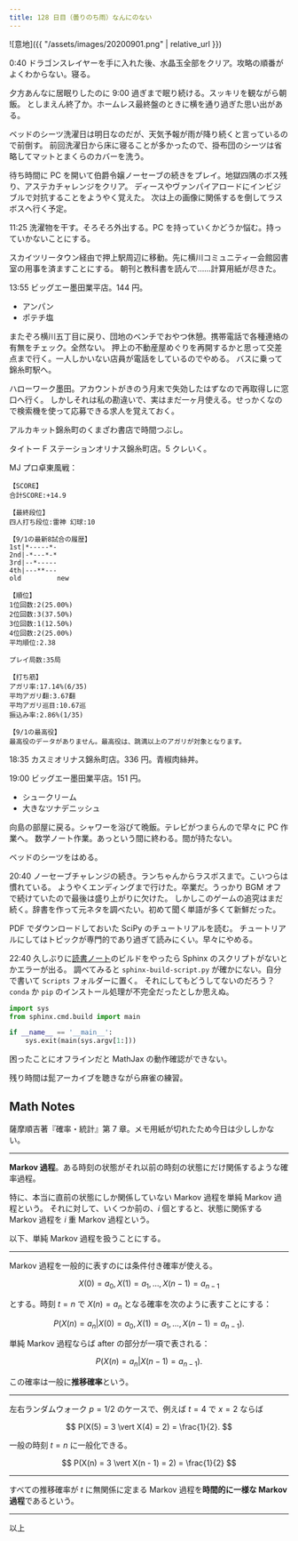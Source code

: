 ```yaml
---
title: 128 日目（曇りのち雨）なんにのない
---
```


![意地]({{ "/assets/images/20200901.png" | relative_url }})

0:40 ドラゴンスレイヤーを手に入れた後、水晶玉全部をクリア。攻略の順番がよくわからない。寝る。

夕方あんなに居眠りしたのに 9:00 過ぎまで眠り続ける。スッキリを観ながら朝飯。
としまえん終了か。ホームレス最終盤のときに横を通り過ぎた思い出がある。

ベッドのシーツ洗濯日は明日なのだが、天気予報が雨が降り続くと言っているので前倒す。
前回洗濯日から床に寝ることが多かったので、掛布団のシーツは省略してマットとまくらのカバーを洗う。

待ち時間に PC を開いて伯爵令嬢ノーセーブの続きをプレイ。地獄四隅のボス残り、アステカチャレンジをクリア。
ディースやヴァンパイアロードにインビジブルで対抗することをようやく覚えた。
次は上の画像に関係するを倒してラスボスへ行く予定。

11:25 洗濯物を干す。そろそろ外出する。PC を持っていくかどうか悩む。持っていかないことにする。

スカイツリータウン経由で押上駅周辺に移動。先に横川コミュニティー会館図書室の用事を済ますことにする。
朝刊と教科書を読んで……計算用紙が尽きた。

13:55 ビッグエー墨田業平店。144 円。

* アンパン
* ポテチ塩

またぞろ横川五丁目に戻り、団地のベンチでおやつ休憩。携帯電話で各種連絡の有無をチェック。全然ない。
押上の不動産屋めぐりを再開するかと思って交差点まで行く。一人しかいない店員が電話をしているのでやめる。
バスに乗って錦糸町駅へ。

ハローワーク墨田。アカウントがきのう月末で失効したはずなので再取得しに窓口へ行く。
しかしそれは私の勘違いで、実はまだ一ヶ月使える。せっかくなので検索機を使って応募できる求人を覚えておく。

アルカキット錦糸町のくまざわ書店で時間つぶし。

タイトー F ステーションオリナス錦糸町店。5 クレいく。

MJ プロ卓東風戦：

```text
【SCORE】
合計SCORE:+14.9

【最終段位】
四人打ち段位:雷神 幻球:10

【9/1の最新8試合の履歴】
1st|*-----*-
2nd|-*---*-*
3rd|--*-----
4th|---**---
old         new

【順位】
1位回数:2(25.00%)
2位回数:3(37.50%)
3位回数:1(12.50%)
4位回数:2(25.00%)
平均順位:2.38

プレイ局数:35局

【打ち筋】
アガリ率:17.14%(6/35)
平均アガリ翻:3.67翻
平均アガリ巡目:10.67巡
振込み率:2.86%(1/35)

【9/1の最高役】
最高役のデータがありません。最高役は、跳満以上のアガリが対象となります。
```

18:35 カスミオリナス錦糸町店。336 円。青椒肉絲丼。

19:00 ビッグエー墨田業平店。151 円。

* シュークリーム
* 大きなツナデニッシュ

向島の部屋に戻る。シャワーを浴びて晩飯。テレビがつまらんので早々に PC 作業へ。
数学ノート作業。あっという間に終わる。間が持たない。

ベッドのシーツをはめる。

20:40 ノーセーブチャレンジの続き。ランちゃんからラスボスまで。こいつらは慣れている。
ようやくエンディングまで行けた。卒業だ。うっかり BGM オフで続けていたので最後は盛り上がりに欠けた。
しかしこのゲームの追究はまだ続く。辞書を作って元ネタを調べたい。初めて聞く単語が多くて新鮮だった。

PDF でダウンロードしておいた SciPy のチュートリアルを読む。
チュートリアルにしてはトピックが専門的であり過ぎて読みにくい。早々にやめる。

22:40 久しぶりに[読書ノート][note]のビルドをやったら Sphinx のスクリプトがないとかエラーが出る。
調べてみると `sphinx-build-script.py` が確かにない。自分で書いて `Scripts` フォルダーに置く。
それにしてもどうしてないのだろう？ `conda` か `pip` のインストール処理が不完全だったとしか思えぬ。

```python
import sys
from sphinx.cmd.build import main

if __name__ == '__main__':
    sys.exit(main(sys.argv[1:]))
```

困ったことにオフラインだと MathJax の動作確認ができない。

残り時間は髭アーカイブを聴きながら麻雀の練習。

## Math Notes

薩摩順吉著『確率・統計』第 7 章。メモ用紙が切れたため今日は少ししかない。

----

**Markov 過程**。ある時刻の状態がそれ以前の時刻の状態にだけ関係するような確率過程。

特に、本当に直前の状態にしか関係していない Markov 過程を単純 Markov 過程という。
それに対して、いくつか前の、$i$ 個とすると、状態に関係する Markov 過程を $i$ 重 Markov 過程という。

以下、単純 Markov 過程を扱うことにする。

----

Markov 過程を一般的に表すのには条件付き確率が使える。

$$
X(0) = a_0, X(1) = a_1, \dotsc, X(n - 1) = a_{n - 1}
$$

とする。時刻 $t = n$ で $X(n) = a_n$ となる確率を次のように表すことにする：

$$
P(X(n) = a_n \vert X(0) = a_0, X(1) = a_1, \dotsc, X(n - 1) = a_{n - 1}).
$$

単純 Markov 過程ならば after の部分が一項で表される：

$$
P(X(n) = a_n \vert X(n - 1) = a_{n - 1}).
$$

この確率は一般に**推移確率**という。

----

左右ランダムウォーク ${p = 1/2}$ のケースで、例えば ${t = 4}$ で ${x = 2}$ ならば

$$
P(X(5) = 3 \vert X(4) = 2) = \frac{1}{2}.
$$

一般の時刻 ${t = n}$ に一般化できる。

$$
P(X(n) = 3 \vert X(n - 1) = 2) = \frac{1}{2}
$$

----

すべての推移確率が $t$ に無関係に定まる Markov 過程を**時間的に一様な Markov 過程**であるという。

----

以上

[note]: https://showa-yojyo.github.io/notebook/
